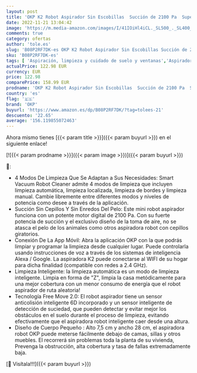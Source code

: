 ```yaml
---
layout: post
title: 'OKP K2 Robot Aspirador Sin Escobillas  Succión de 2100 Pa  Superfino y Silencioso  Autocargable Aspiradora Robot  Compatible con App Alexa Google  Ideal para Pelo de Mascotas  Piso y Alfombra'
date: 2022-11-21 13:04:42
image: 'https://m.media-amazon.com/images/I/41IOiHl4iCL._SL500_._SL400_.jpg'
comments: true
category: ofertas
author: 'tole.es'
slug: 'B08P2RF7DK-es OKP K2 Robot Aspirador Sin Escobillas Succión de 2100 Pa...'
sku: 'B08P2RF7DK-es'
tags: [ 'Aspiración, limpieza y cuidado de suelo y ventanas','Aspiradoras','Hogar y cocina','Robots aspiradores','alexa','okp','🇪🇸', ]
actualPrice: 122.98 EUR
currency: EUR
price: 122.98
comparePrice: 158.99 EUR
prodname: 'OKP K2 Robot Aspirador Sin Escobillas  Succión de 2100 Pa  Superfino y Silencioso  Autocargable Aspiradora Robot  Compatible con App Alexa Google  Ideal para Pelo de Mascotas  Piso y Alfombra'
country: 'es'
flag: '🇪🇸'
brand: 'OKP'
buyurl: 'https://www.amazon.es/dp/B08P2RF7DK/?tag=tolees-21'
descuento: '22.65'
average: '156.119855072463'
---
```


Ahora mismo tienes [{{< param title >}}]({{< param buyurl >}}) en el siguiente enlace!

[![{{< param prodname >}}]({{< param image >}})]({{< param buyurl >}})

🔎:

- 4 Modos De Limpieza Que Se Adaptan a Sus Necesidades: Smart Vacuum Robot Cleaner admite 4 modos de limpieza que incluyen limpieza automática, limpieza localizada, limpieza de bordes y limpieza manual. Cambie libremente entre diferentes modos y niveles de potencia como desee a través de la aplicación.
- Succión Sin Cepillos Y Sin Enredos Del Pelo: Este mini robot aspirador funciona con un potente motor digital de 2100 Pa. Con su fuerte potencia de succión y el exclusivo diseño de la toma de aire, no se atasca el pelo de los animales como otros aspiradora robot con cepillos giratorios.
- Conexión De La App Móvil: Abra la aplicación OKP con la que podrás limpiar y programar la limpieza desde cualquier lugar. Puede controlarla usando instrucciones de voz a través de los sistemas de inteligencia Alexa / Google. La aspiradora K2 puede conectarse al WIFI de su hogar para dicha finalidad (compatible con redes a 2.4 GHz).
- Limpieza Inteligente: la limpieza automática es un modo de limpieza inteligente. Limpia en forma de "Z", limpia la casa metódicamente para una mejor cobertura con un menor consumo de energía que el robot aspirador de ruta aleatoria!
- Tecnología Free Move 2.0: El robot aspirador tiene un sensor anticolisión inteligente 6D incorporado y un sensor inteligente de detección de suciedad, que pueden detectar y evitar mejor los obstáculos en el suelo durante el proceso de limpieza, evitando efectivamente que el aspiradora robot inteligente caer desde una altura.
- Diseño de Cuerpo Pequeño : Alto 7,5 cm y ancho 28 cm, el aspiradora robot OKP puede meterse fácilmente debajo de camas, sillas y otros muebles. El recorrerá sin problemas toda la planta de su vivienda, Prevenga la obstrucción, alta cobertura y tasa de fallas extremadamente baja.

[🛒 Visítala!!!]({{< param buyurl >}})
